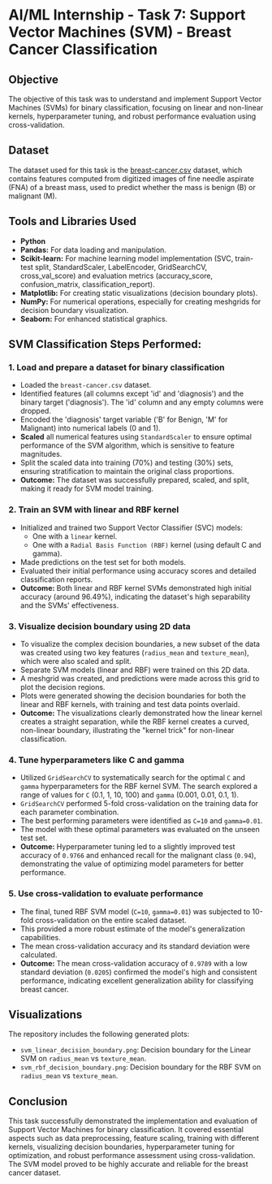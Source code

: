 # AI/ML Internship - Task 7: Support Vector Machines (SVM) - Breast Cancer Classification

## Objective
The objective of this task was to understand and implement Support Vector Machines (SVMs) for binary classification, focusing on linear and non-linear kernels, hyperparameter tuning, and robust performance evaluation using cross-validation.

## Dataset
The dataset used for this task is the [breast-cancer.csv](breast-cancer.csv) dataset, which contains features computed from digitized images of fine needle aspirate (FNA) of a breast mass, used to predict whether the mass is benign (B) or malignant (M).

## Tools and Libraries Used
* **Python**
* **Pandas:** For data loading and manipulation.
* **Scikit-learn:** For machine learning model implementation (SVC, train-test split, StandardScaler, LabelEncoder, GridSearchCV, cross_val_score) and evaluation metrics (accuracy_score, confusion_matrix, classification_report).
* **Matplotlib:** For creating static visualizations (decision boundary plots).
* **NumPy:** For numerical operations, especially for creating meshgrids for decision boundary visualization.
* **Seaborn:** For enhanced statistical graphics.

## SVM Classification Steps Performed:

### 1. Load and prepare a dataset for binary classification
* Loaded the `breast-cancer.csv` dataset.
* Identified features (all columns except 'id' and 'diagnosis') and the binary target ('diagnosis'). The 'id' column and any empty columns were dropped.
* Encoded the 'diagnosis' target variable ('B' for Benign, 'M' for Malignant) into numerical labels (0 and 1).
* **Scaled** all numerical features using `StandardScaler` to ensure optimal performance of the SVM algorithm, which is sensitive to feature magnitudes.
* Split the scaled data into training (70%) and testing (30%) sets, ensuring stratification to maintain the original class proportions.
* **Outcome:** The dataset was successfully prepared, scaled, and split, making it ready for SVM model training.

### 2. Train an SVM with linear and RBF kernel
* Initialized and trained two Support Vector Classifier (SVC) models:
    * One with a `linear` kernel.
    * One with a `Radial Basis Function (RBF)` kernel (using default C and gamma).
* Made predictions on the test set for both models.
* Evaluated their initial performance using accuracy scores and detailed classification reports.
* **Outcome:** Both linear and RBF kernel SVMs demonstrated high initial accuracy (around 96.49%), indicating the dataset's high separability and the SVMs' effectiveness.

### 3. Visualize decision boundary using 2D data
* To visualize the complex decision boundaries, a new subset of the data was created using two key features (`radius_mean` and `texture_mean`), which were also scaled and split.
* Separate SVM models (linear and RBF) were trained on this 2D data.
* A meshgrid was created, and predictions were made across this grid to plot the decision regions.
* Plots were generated showing the decision boundaries for both the linear and RBF kernels, with training and test data points overlaid.
* **Outcome:** The visualizations clearly demonstrated how the linear kernel creates a straight separation, while the RBF kernel creates a curved, non-linear boundary, illustrating the "kernel trick" for non-linear classification.

### 4. Tune hyperparameters like C and gamma
* Utilized `GridSearchCV` to systematically search for the optimal `C` and `gamma` hyperparameters for the RBF kernel SVM. The search explored a range of values for `C` (0.1, 1, 10, 100) and `gamma` (0.001, 0.01, 0.1, 1).
* `GridSearchCV` performed 5-fold cross-validation on the training data for each parameter combination.
* The best performing parameters were identified as `C=10` and `gamma=0.01`.
* The model with these optimal parameters was evaluated on the unseen test set.
* **Outcome:** Hyperparameter tuning led to a slightly improved test accuracy of `0.9766` and enhanced recall for the malignant class (`0.94`), demonstrating the value of optimizing model parameters for better performance.

### 5. Use cross-validation to evaluate performance
* The final, tuned RBF SVM model (`C=10`, `gamma=0.01`) was subjected to 10-fold cross-validation on the entire scaled dataset.
* This provided a more robust estimate of the model's generalization capabilities.
* The mean cross-validation accuracy and its standard deviation were calculated.
* **Outcome:** The mean cross-validation accuracy of `0.9789` with a low standard deviation (`0.0205`) confirmed the model's high and consistent performance, indicating excellent generalization ability for classifying breast cancer.

## Visualizations
The repository includes the following generated plots:
* `svm_linear_decision_boundary.png`: Decision boundary for the Linear SVM on `radius_mean` vs `texture_mean`.
* `svm_rbf_decision_boundary.png`: Decision boundary for the RBF SVM on `radius_mean` vs `texture_mean`.

## Conclusion
This task successfully demonstrated the implementation and evaluation of Support Vector Machines for binary classification. It covered essential aspects such as data preprocessing, feature scaling, training with different kernels, visualizing decision boundaries, hyperparameter tuning for optimization, and robust performance assessment using cross-validation. The SVM model proved to be highly accurate and reliable for the breast cancer dataset.
